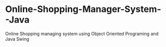 # Online-Shopping-Manager-System--Java
Online Shopping managing system using  Object Oriented Programing and Java Swing 
